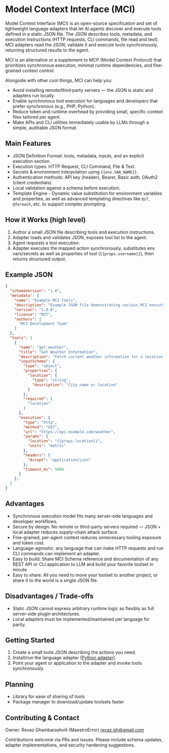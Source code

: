 # Model Context Interface (MCI)

Model Context Interface (MCI) is an open-source specification and set of lightweight language adapters that let AI agents discover and execute tools defined in a static JSON file. The JSON describes tools, metadata, and execution instructions (HTTP requests, CLI commands, file read and text). MCI adapters read the JSON, validate it and execute tools synchronously, returning structured results to the agent.

MCI is an alternative or a supplement to MCP (Model Context Protocol) that prioritizes synchronous execution, minimal runtime dependencies, and fine-grained context control.

Alongside with other cool things, MCI can help you:
- Avoid installing remote/third‑party servers — the JSON is static and adapters run locally.
- Enable synchronous tool execution for languages and developers that prefer synchronous (e.g., PHP, Python).
- Reduce token and runtime overhead by providing small, specific context files tailored per agent.
- Make APIs and CLI utilities immediately usable by LLMs through a simple, auditable JSON format.

## Main Features
- JSON Definition Format: tools, metadata, inputs, and an explicit execution section.
- Execution types: HTTP Request, CLI Command, File & Text.
- Secrets & environment interpolation using `{{env.VAR_NAME}}`.
- Authentication methods: API key (header), Bearer, Basic auth, OAuth2 (client credentials).
- Local validation against a schema before execution.
- Template Engine - Dynamic value substitution for environment variables and properties, as well as advanced templating directives like `@if`, `@foreach`, etc. to support complex prompting.

## How it Works (high level)
1. Author a small JSON file describing tools and execution instructions.
2. Adapter loads and validates JSON, exposes tool list to the agent.
3. Agent requests a tool execution.
4. Adapter executes the mapped action synchronously, substitutes env vars/secrets as well as properties of tool (`{{props.username}}`), then returns structured output.

## Example JSON

```json
{
  "schemaVersion": "1.0",
  "metadata": {
    "name": "Example MCI Tools",
    "description": "Example JSON file demonstrating various MCI execution types",
    "version": "1.0.0",
    "license": "MIT",
    "authors": [
      "MCI Development Team"
    ]
  },
  "tools": [
    {
      "name": "get_weather",
      "title": "Get Weather Information",
      "description": "Fetch current weather information for a location using HTTP GET request",
      "inputSchema": {
        "type": "object",
        "properties": {
          "location": {
            "type": "string",
            "description": "City name or location"
          }
        },
        "required": [
          "location"
        ]
      },
      "execution": {
        "type": "http",
        "method": "GET",
        "url": "https://api.example.com/weather",
        "params": {
          "location": "{{props.location}}",
          "units": "metric"
        },
        "headers": {
          "Accept": "application/json"
        },
        "timeout_ms": 5000
      }
    },
  ]
}
```

## Advantages
- Synchronous execution model fits many server-side languages and developer workflows.
- Secure by design: No remote or third-party servers required — JSON + local adapter reduces supply-chain attack surface.
- Fine-grained, per-agent context reduces unnecessary tooling exposure and token cost.
- Language-agnostic: any language that can make HTTP requests and run CLI commands can implement an adapter.
- Easy to build: Share MCI Schema reference and documentation of any REST API or CLI application to LLM and build your favorite toolset in minute
- Easy to share: All you need to move your toolset to another project, or share it to the world is a single JSON file.



## Disadvantages / Trade-offs
- Static JSON cannot express arbitrary runtime logic as flexibly as full server-side plugin architectures.
- Local adapters must be implemented/maintained per language for parity.


## Getting Started
1. Create a small tools JSON describing the actions you need.
2. Install/run the language adapter ([Python adapter](https://github.com/Model-Context-Interface/mci-py)).
3. Point your agent or application to the adapter and invoke tools synchronously.


## Planning

- Library for ease of sharing of tools
- Package manager to download/update toolsets faster

## Contributing & Contact
Owner: Revaz Ghambarashvili (MaestroError)  <revaz.gh@gmail.com>

Contributions welcome via PRs and issues. 
Please include schema updates, adapter implementations, and security hardening suggestions.
